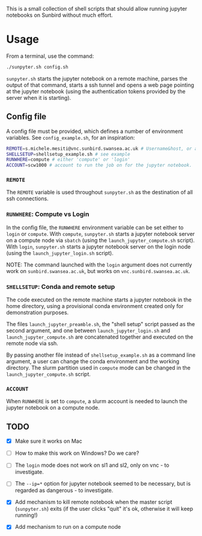 This is a small collection of shell scripts that should allow running
jupyter notebooks on Sunbird without much effort.

# Usage
From a terminal, use the command:
```bash
./sunpyter.sh config.sh
```
`sunpyter.sh` starts the jupyter notebook on a remote machine, parses the output 
of that command, starts a ssh tunnel and opens a web page pointing at the 
jupyter notebook (using the authentication tokens provided by the server
when it is starting).

## Config file
A config file must be provided, which defines a number of environment 
variables. See `config_example.sh`, for an inspiration:
```bash
REMOTE=s.michele.mesiti@vnc.sunbird.swansea.ac.uk # Username&host, or alias
SHELLSETUP=shellsetup_example.sh # see example
RUNWHERE=compute # either 'compute' or 'login'
ACCOUNT=scw1000 # account to run the job on for the jupyter notebook.
```
### `REMOTE`
The `REMOTE` variable is used throughout `sunpyter.sh` as the destination of 
all ssh connections.

### `RUNWHERE`: Compute vs Login
In the config file, the `RUNWHERE` environment variable can be set either
to `login` or `compute`. With `compute`, `sunpyter.sh` starts a jupyter notebook 
server on a compute node via `sbatch` (using the `launch_jupyter_compute.sh` 
script).
With `login`, `sunpyter.sh` starts a jupyter notebook server on the login node
(using the `launch_jupyter_login.sh` script).

NOTE: The command launched with the `login` argument does not currently work on 
`sunbird.swansea.ac.uk`, but works on `vnc.sunbird.swansea.ac.uk`.

### `SHELLSETUP`: Conda and remote setup

The code executed on the remote machine starts a jupyter notebook in the home 
directory, using a provisional conda environment created only for demonstration
purposes.

The files `launch_jupyter_preamble.sh`, the "shell setup" script passed as the 
second argument, and one between `launch_jupyter_login.sh` and 
`launch_jupyter_compute.sh` are concatenated together and executed on the 
remote node via ssh.

By passing another file instead of `shellsetup_example.sh` as a command line 
argument, a user can change the conda environment and the working directory. 
The slurm partition used in `compute` mode can be changed in the 
`launch_jupyter_compute.sh` script. 

### `ACCOUNT`
When `RUNWHERE` is set to `compute`, a slurm account is needed to launch the
jupyter notebook on a compute node.


## TODO 
- [x] Make sure it works on Mac
- [ ] How to make this work on Windows? Do we care?
- [ ] The `login` mode does not work on sl1 and sl2, only on vnc - to investigate.
- [ ] The `--ip=*` option for jupyter notebook seemed to be necessary, but is 
      regarded as dangerous - to investigate.
- [x] Add mechanism to kill remote notebook when the master script 
      (`sunpyter.sh`) exits (if the user clicks "quit" it's ok, otherwise it 
      will keep running!)
- [x] Add mechanism to run on a compute node

